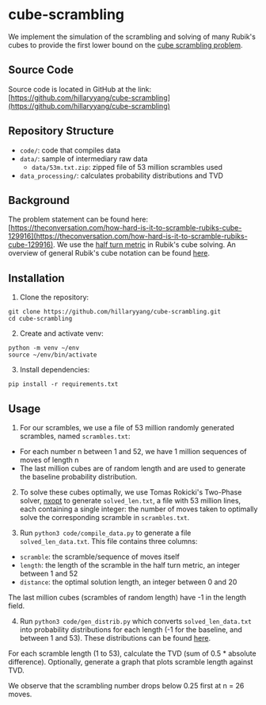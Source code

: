 # cube-scrambling
We implement the simulation of the scrambling and solving of many Rubik's cubes to provide the first lower bound on the [cube scrambling problem](https://theconversation.com/how-hard-is-it-to-scramble-rubiks-cube-129916).

## Source Code
Source code is located in GitHub at the link: [https://github.com/hillaryyang/cube-scrambling](https://github.com/hillaryyang/cube-scrambling)

## Repository Structure
* `code/`: code that compiles data 
* `data/`: sample of intermediary raw data
    * `data/53m.txt.zip`: zipped file of 53 million scrambles used
* `data_processing/`: calculates probability distributions and TVD

## Background
The problem statement can be found here: [https://theconversation.com/how-hard-is-it-to-scramble-rubiks-cube-129916](https://theconversation.com/how-hard-is-it-to-scramble-rubiks-cube-129916). We use the [half turn metric](https://www.speedsolving.com/wiki/index.php?title=Metric) in Rubik's cube solving. An overview of general Rubik's cube notation can be found [here](https://ruwix.com/the-rubiks-cube/notation/). 

## Installation
1. Clone the repository:
```
git clone https://github.com/hillaryyang/cube-scrambling.git
cd cube-scrambling
```

2. Create and activate venv:
```
python -m venv ~/env
source ~/env/bin/activate  
```

3. Install dependencies:
```
pip install -r requirements.txt
```

## Usage
1. For our scrambles, we use a file of 53 million randomly generated scrambles, named `scrambles.txt`:
* For each number n between 1 and 52, we have 1 million sequences of moves of length n 
* The last million cubes are of random length and are used to generate the baseline probability distribution.

2. To solve these cubes optimally, we use Tomas Rokicki's Two-Phase solver, [nxopt](https://github.com/rokicki/cube20src) to generate `solved_len.txt`, a file with 53 million lines, each containing a single integer: the number of moves taken to optimally solve the corresponding scramble in `scrambles.txt`.

3. Run `python3 code/compile_data.py` to generate a file `solved_len_data.txt`. This file contains three columns:
* `scramble`: the scramble/sequence of moves itself
* `length`: the length of the scramble in the half turn metric, an integer between 1 and 52
* `distance`: the optimal solution length, an integer between 0 and 20

The last million cubes (scrambles of random length) have -1 in the length field.

4. Run `python3 code/gen_distrib.py` which converts `solved_len_data.txt` into probability distributions for each length (-1 for the baseline, and between 1 and 53). These distributions can be found [here](https://github.com/hillaryyang/cube-scrambling/blob/main/data/df_dis.csv).

For each scramble length (1 to 53), calculate the TVD (sum of 0.5 * absolute difference). Optionally, generate a graph that plots scramble length against TVD.

We observe that the scrambling number drops below 0.25 first at n = 26 moves.